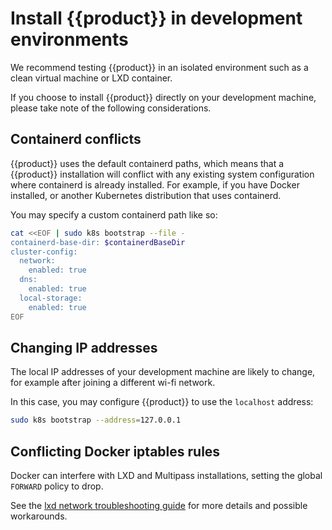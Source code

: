 # Install {{product}} in development environments

We recommend testing {{product}} in an isolated environment such as a clean
virtual machine or LXD container.

If you choose to install {{product}} directly on your development machine,
please take note of the following considerations.

## Containerd conflicts

{{product}} uses the default containerd paths, which means that a {{product}}
installation will conflict with any existing system configuration where
containerd is already installed. For example, if you have Docker installed,
or another Kubernetes distribution that uses containerd.

You may specify a custom containerd path like so:

```bash
cat <<EOF | sudo k8s bootstrap --file -
containerd-base-dir: $containerdBaseDir
cluster-config:
  network:
    enabled: true
  dns:
    enabled: true
  local-storage:
    enabled: true
EOF
```

## Changing IP addresses

The local IP addresses of your development machine are likely to change,
for example after joining a different wi-fi network.

In this case, you may configure {{product}} to use the ``localhost`` address:

```bash
sudo k8s bootstrap --address=127.0.0.1
```

## Conflicting Docker iptables rules

Docker can interfere with LXD and Multipass installations, setting the global
``FORWARD`` policy to drop.

See the [lxd network troubleshooting guide] for more details and possible
workarounds.

<!--LINKS -->
[lxd network troubleshooting guide]: https://documentation.ubuntu.com/lxd/en/latest/howto/network_bridge_firewalld/#prevent-connectivity-issues-with-lxd-and-docker
